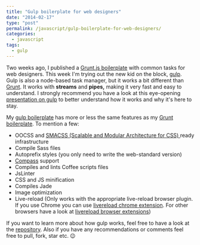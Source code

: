 ```yaml
---
title: "Gulp boilerplate for web designers"
date: "2014-02-17"
type: "post"
permalink: /javascript/gulp-boilerplate-for-web-designers/
categories:
  - javascript
tags:
  - gulp
---
```


Two weeks ago, I published a [Grunt.js boilerplate](http://phrappe.com/javascript/grunt-boilerplate-for-web-designers/ "Grunt boilerplate for web designers") with common tasks for web designers. This week I'm trying out the new kid on the block, [gulp](http://gulpjs.com/ "gulp.js"). Gulp is also a node-based task manager, but it works a bit different than [Grunt](http://gruntjs.com/ "Grunt"). It works with **streams** and **pipes,** making it very fast and easy to understand. I strongly recommend you have a look at this eye-opening [presentation on gulp](http://slid.es/contra/gulp "Gulp - The streaming build system") to better understand how it works and why it's here to stay.

My [gulp boilerplate](https://github.com/tsevdos/Gulp-boilerplate-for-web-designers "Gulp boilerplate for web designers") has more or less the same features as my [Grunt boilerplate](https://github.com/tsevdos/Grunt-boilerplate-for-web-designers "Grunt boilerplate for web designers"). To mention a few:

- OOCSS and [SMACSS (Scalable and Modular Architecture for CSS) ](http://smacss.com/)ready infrastructure
- Compile Sass files
- Autoprefix styles (you only need to write the web-standard version)
- [Compass](http://compass-style.org/) support
- Compiles and lints Coffee scripts files
- JsLinter
- CSS and JS minification
- Compiles Jade
- Image optimization
- Live-reload (Only works with the appropriate live-reload browser plugin. If you use Chrome you can use [livereload chrome extension](https://chrome.google.com/webstore/detail/livereload/jnihajbhpnppcggbcgedagnkighmdlei). For other browsers have a look at [livereload browser extensions](http://feedback.livereload.com/knowledgebase/articles/86242-how-do-i-install-and-use-the-browser-extensions-))

If you want to learn more about how gulp works, feel free to have a look at the [repository](https://github.com/tsevdos/Gulp-boilerplate-for-web-designers "Gulp boilerplate for web designers"). Also if you have any recommendations or comments feel free to pull, fork, star etc. 😉
